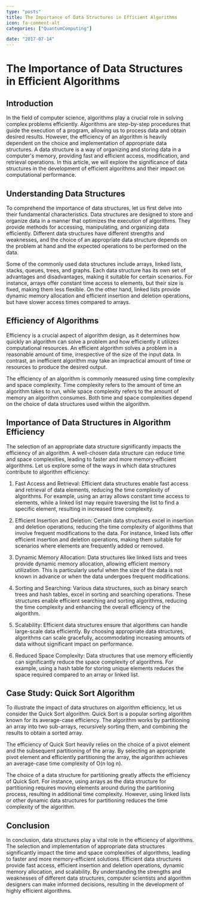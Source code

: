 ```yaml
---
type: "posts"
title: The Importance of Data Structures in Efficient Algorithms
icon: fa-comment-alt
categories: ["QuantumComputing"]

date: "2017-07-14"
---
```




# The Importance of Data Structures in Efficient Algorithms

## Introduction

In the field of computer science, algorithms play a crucial role in solving complex problems efficiently. Algorithms are step-by-step procedures that guide the execution of a program, allowing us to process data and obtain desired results. However, the efficiency of an algorithm is heavily dependent on the choice and implementation of appropriate data structures. A data structure is a way of organizing and storing data in a computer's memory, providing fast and efficient access, modification, and retrieval operations. In this article, we will explore the significance of data structures in the development of efficient algorithms and their impact on computational performance.

## Understanding Data Structures

To comprehend the importance of data structures, let us first delve into their fundamental characteristics. Data structures are designed to store and organize data in a manner that optimizes the execution of algorithms. They provide methods for accessing, manipulating, and organizing data efficiently. Different data structures have different strengths and weaknesses, and the choice of an appropriate data structure depends on the problem at hand and the expected operations to be performed on the data.

Some of the commonly used data structures include arrays, linked lists, stacks, queues, trees, and graphs. Each data structure has its own set of advantages and disadvantages, making it suitable for certain scenarios. For instance, arrays offer constant time access to elements, but their size is fixed, making them less flexible. On the other hand, linked lists provide dynamic memory allocation and efficient insertion and deletion operations, but have slower access times compared to arrays.

## Efficiency of Algorithms

Efficiency is a crucial aspect of algorithm design, as it determines how quickly an algorithm can solve a problem and how efficiently it utilizes computational resources. An efficient algorithm solves a problem in a reasonable amount of time, irrespective of the size of the input data. In contrast, an inefficient algorithm may take an impractical amount of time or resources to produce the desired output.

The efficiency of an algorithm is commonly measured using time complexity and space complexity. Time complexity refers to the amount of time an algorithm takes to run, while space complexity refers to the amount of memory an algorithm consumes. Both time and space complexities depend on the choice of data structures used within the algorithm.

## Importance of Data Structures in Algorithm Efficiency

The selection of an appropriate data structure significantly impacts the efficiency of an algorithm. A well-chosen data structure can reduce time and space complexities, leading to faster and more memory-efficient algorithms. Let us explore some of the ways in which data structures contribute to algorithm efficiency:

1. Fast Access and Retrieval: Efficient data structures enable fast access and retrieval of data elements, reducing the time complexity of algorithms. For example, using an array allows constant time access to elements, while a linked list may require traversing the list to find a specific element, resulting in increased time complexity.

2. Efficient Insertion and Deletion: Certain data structures excel in insertion and deletion operations, reducing the time complexity of algorithms that involve frequent modifications to the data. For instance, linked lists offer efficient insertion and deletion operations, making them suitable for scenarios where elements are frequently added or removed.

3. Dynamic Memory Allocation: Data structures like linked lists and trees provide dynamic memory allocation, allowing efficient memory utilization. This is particularly useful when the size of the data is not known in advance or when the data undergoes frequent modifications.

4. Sorting and Searching: Various data structures, such as binary search trees and hash tables, excel in sorting and searching operations. These structures enable efficient searching and sorting algorithms, reducing the time complexity and enhancing the overall efficiency of the algorithm.

5. Scalability: Efficient data structures ensure that algorithms can handle large-scale data efficiently. By choosing appropriate data structures, algorithms can scale gracefully, accommodating increasing amounts of data without significant impact on performance.

6. Reduced Space Complexity: Data structures that use memory efficiently can significantly reduce the space complexity of algorithms. For example, using a hash table for storing unique elements reduces the space required compared to an array or linked list.

## Case Study: Quick Sort Algorithm

To illustrate the impact of data structures on algorithm efficiency, let us consider the Quick Sort algorithm. Quick Sort is a popular sorting algorithm known for its average-case efficiency. The algorithm works by partitioning an array into two sub-arrays, recursively sorting them, and combining the results to obtain a sorted array.

The efficiency of Quick Sort heavily relies on the choice of a pivot element and the subsequent partitioning of the array. By selecting an appropriate pivot element and efficiently partitioning the array, the algorithm achieves an average-case time complexity of O(n log n).

The choice of a data structure for partitioning greatly affects the efficiency of Quick Sort. For instance, using arrays as the data structure for partitioning requires moving elements around during the partitioning process, resulting in additional time complexity. However, using linked lists or other dynamic data structures for partitioning reduces the time complexity of the algorithm.

## Conclusion

In conclusion, data structures play a vital role in the efficiency of algorithms. The selection and implementation of appropriate data structures significantly impact the time and space complexities of algorithms, leading to faster and more memory-efficient solutions. Efficient data structures provide fast access, efficient insertion and deletion operations, dynamic memory allocation, and scalability. By understanding the strengths and weaknesses of different data structures, computer scientists and algorithm designers can make informed decisions, resulting in the development of highly efficient algorithms.